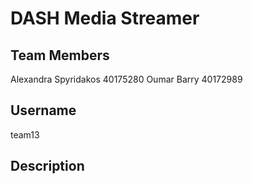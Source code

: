 # DASH Media Streamer

## Team Members
Alexandra Spyridakos 40175280
Oumar Barry 40172989

## Username
team13

## Description
<!-- TODO -->